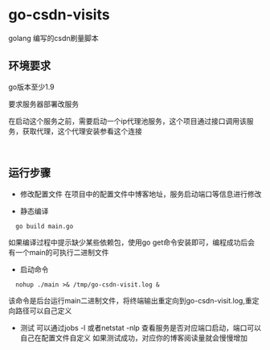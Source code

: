 # go-csdn-visits
golang 编写的csdn刷量脚本

## 环境要求
   go版本至少1.9
   
   要求服务器部署改服务
   
   在启动这个服务之前，需要启动一个ip代理池服务，这个项目通过接口调用该服务，获取代理，这个代理安装参看这个连接
  ```
     
  ```
   

## 运行步骤
-  修改配置文件
   在项目中的配置文件中博客地址，服务启动端口等信息进行修改
   
-  静态编译
```
  go build main.go
```
如果编译过程中提示缺少某些依赖包，使用go get命令安装即可，编程成功后会有一个main的可执行二进制文件

- 启动命令
```
  nohup ./main >& /tmp/go-csdn-visit.log &
```
  该命令是后台运行main二进制文件，将终端输出重定向到go-csdn-visit.log,重定向路径可以自己定义
  
- 测试
   可以通过jobs -l 或者netstat -nlp 查看服务是否对应端口启动，端口可以自己在配置文件自定义
   如果测试成功，对应你的博客阅读量就会慢慢增加

